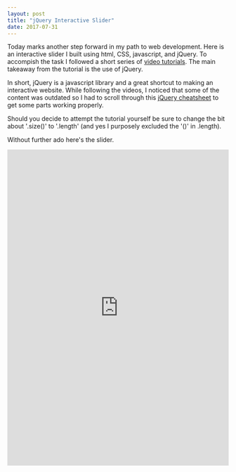 ```yaml
---
layout: post
title: "jQuery Interactive Slider"
date: 2017-07-31
---
```


Today marks another step forward in my path to web development. Here is an interactive slider I built using html, CSS, javascript, and jQuery. To accompish the task I followed a short series of [video tutorials](https://www.youtube.com/watch?v=QtYP_eSVKfs). The main takeaway from the tutorial is the use of jQuery.

In short, jQuery is a javascript library and a great shortcut to making an interactive website. While following the videos, I noticed that some of the content was outdated so I had to scroll through this [jQuery cheatsheet](http://overapi.com/jquery) to get some parts working properly.

Should you decide to attempt the tutorial yourself be sure to change the bit about '.size()' to '.length' (and yes I purposely excluded the '()' in .length).

Without further ado here's the slider.

<iframe width="100%" height="720px" frameborder="0" src="https://rboshae.github.io/Personal-Website-1//projects/slider/index.html">
  <p>Your browser does not support iframes.</p>
</iframe>
 
